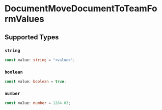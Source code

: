 # DocumentMoveDocumentToTeamFormValues


## Supported Types

### `string`

```typescript
const value: string = "<value>";
```

### `boolean`

```typescript
const value: boolean = true;
```

### `number`

```typescript
const value: number = 1284.03;
```

